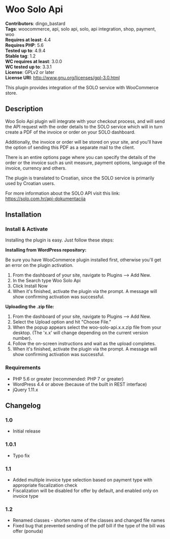 # Woo Solo Api

**Contributors**: dingo_bastard  
**Tags**: woocommerce, api, solo api, solo, api integration, shop, payment, woo  
**Requires at least**: 4.4  
**Requires PHP**: 5.6  
**Tested up to**: 4.9.4  
**Stable tag**: 1.2  
**WC requires at least**: 3.0.0  
**WC tested up to**: 3.3.1  
**License**: GPLv2 or later  
**License URI**: http://www.gnu.org/licenses/gpl-3.0.html  

This plugin provides integration of the SOLO service with WooCommerce store.

## Description

Woo Solo Api plugin will integrate with your checkout process, and will send the API request with
the order details to the SOLO service which will in turn create a PDF of the invoice or order on your SOLO dashboard.

Additionally, the invoice or order will be stored on your site, and you'll have the option of sending this PDF as a separate
mail to the client.

There is an entire options page where you can specify the details of the order or the invoice such as unit measure, payment
options, language of the invoice, currency and others.

The plugin is translated to Croatian, since the SOLO service is primarily used by Croatian users.

For more information about the SOLO API visit this link: https://solo.com.hr/api-dokumentacija

## Installation

### Install & Activate

Installing the plugin is easy. Just follow these steps:

**Installing from WordPress repository:**

Be sure you have WooCommerce plugin installed first, otherwise you'll get an error on the plugin activation.

1. From the dashboard of your site, navigate to Plugins --> Add New.
2. In the Search type Woo Solo Api
3. Click Install Now
4. When it's finished, activate the plugin via the prompt. A message will show confirming activation was successful.

**Uploading the .zip file:**

1. From the dashboard of your site, navigate to Plugins --> Add New.
2. Select the Upload option and hit "Choose File."
3. When the popup appears select the woo-solo-api.x.x.zip file from your desktop. (The 'x.x' will change depending on the current version number).
4. Follow the on-screen instructions and wait as the upload completes.
5. When it's finished, activate the plugin via the prompt. A message will show confirming activation was successful.

### Requirements

* PHP 5.6 or greater (recommended: PHP 7 or greater)
* WordPress 4.4 or above (because of the built in REST interface)
* jQuery 1.11.x

## Changelog

### 1.0
* Initial release

### 1.0.1
* Typo fix

### 1.1
* Added multiple invoice type selection based on payment type with appropriate fiscalization check
* Fiscalization will be disabled for offer by default, and enabled only on invoice type

### 1.2
* Renamed classes - shorten name of the classes and changed file names
* Fixed bug that prevented sending of the pdf bill if the type of the bill was offer (ponuda)

